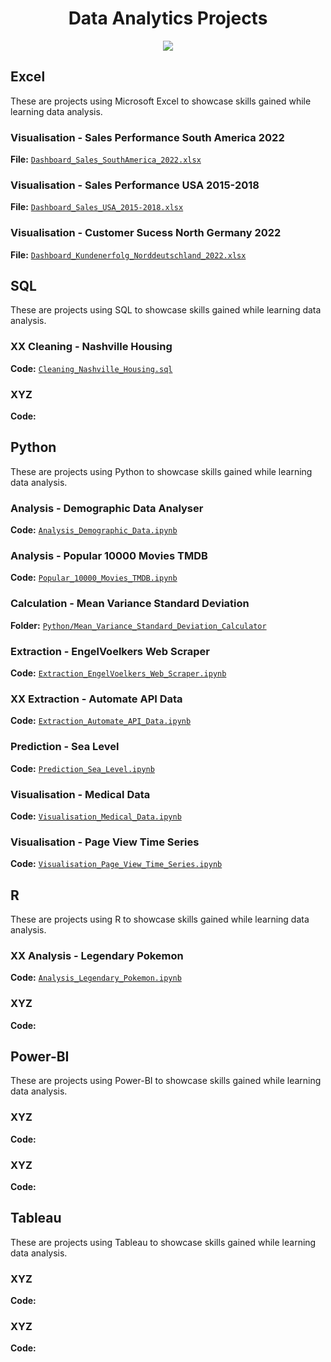 <div align="center">
<h1>Data Analytics Projects</h1>
<img src="https://i.postimg.cc/K8mbkyhz/Logo-Black.png"/>
</div>

## Excel

These are projects using Microsoft Excel to showcase skills gained while learning data analysis.

### Visualisation - Sales Performance South America 2022
**File:** [`Dashboard_Sales_SouthAmerica_2022.xlsx`](https://github.com/blackcrowX/Data_Analytics_Projects/blob/main/Excel/Dashboard_Sales_SouthAmerica_2022.xlsx)

### Visualisation - Sales Performance USA 2015-2018

**File:** [`Dashboard_Sales_USA_2015-2018.xlsx`](https://github.com/blackcrowX/Data_Analytics_Projects/blob/main/Excel/Dashboard_Sales_USA_2015-2018.xlsx)

### Visualisation - Customer Sucess North Germany 2022
**File:** [`Dashboard_Kundenerfolg_Norddeutschland_2022.xlsx`](https://github.com/blackcrowX/Data_Analytics_Projects/blob/main/Excel/Dashboard_Kundenerfolg_Norddeutschland_2022.xlsx)

## SQL
These are projects using SQL to showcase skills gained while learning data analysis.

### XX Cleaning - Nashville Housing
**Code:** [`Cleaning_Nashville_Housing.sql`](https://github.com/blackcrowX/Data_Analytics_Projects/blob/main/SQL/Cleaning_Nashville_Housing.sql)

### XYZ
**Code:**

## Python

These are projects using Python to showcase skills gained while learning data analysis.

### Analysis - Demographic Data Analyser
**Code:** [`Analysis_Demographic_Data.ipynb`](https://github.com/blackcrowX/Data_Analytics_Projects/blob/main/Python/Analysis_Demographic_Data.ipynb)

### Analysis - Popular 10000 Movies TMDB
**Code:** [`Popular_10000_Movies_TMDB.ipynb`](https://github.com/blackcrowX/Data_Analytics_Projects/blob/main/Python/Popular_10000_Movies_TMDB.ipynb)

### Calculation - Mean Variance Standard Deviation
**Folder:** [`Python/Mean_Variance_Standard_Deviation_Calculator`](https://github.com/blackcrowX/Data_Analytics_Projects/blob/main/Python/Mean_Variance_Standard_Deviation_Calculator)

### Extraction - EngelVoelkers Web Scraper
**Code:** [`Extraction_EngelVoelkers_Web_Scraper.ipynb`](https://github.com/blackcrowX/Data_Analytics_Projects/blob/main/Python/Extraction_EngelVoelkers_Web_Scraper.ipynb)

### XX Extraction - Automate API Data
**Code:** [`Extraction_Automate_API_Data.ipynb`](https://github.com/blackcrowX/Data_Analytics_Projects/blob/main/Python/Extraction_Automate_API_Data.ipynb)

### Prediction - Sea Level
**Code:** [`Prediction_Sea_Level.ipynb`](https://github.com/blackcrowX/Data_Analytics_Projects/blob/main/Python/Prediction_Sea_Level.ipynb)

### Visualisation - Medical Data
**Code:** [`Visualisation_Medical_Data.ipynb`](https://github.com/blackcrowX/Data_Analytics_Projects/blob/main/Python/Visualisation_Medical_Data.ipynb)

### Visualisation - Page View Time Series
**Code:** [`Visualisation_Page_View_Time_Series.ipynb`](https://github.com/blackcrowX/Data_Analytics_Projects/blob/main/Python/Visualisation_Page_View_Time_Series.ipynb)

## R
These are projects using R to showcase skills gained while learning data analysis.

### XX Analysis - Legendary Pokemon
**Code:** [`Analysis_Legendary_Pokemon.ipynb`](https://github.com/blackcrowX/Data_Analytics_Projects/blob/main/R/Analysis_Legendary_Pokemon.ipynb)

### XYZ
**Code:**

## Power-BI
These are projects using Power-BI to showcase skills gained while learning data analysis.

### XYZ
**Code:**

### XYZ
**Code:**

## Tableau
These are projects using Tableau to showcase skills gained while learning data analysis.

### XYZ
**Code:**

### XYZ
**Code:**
